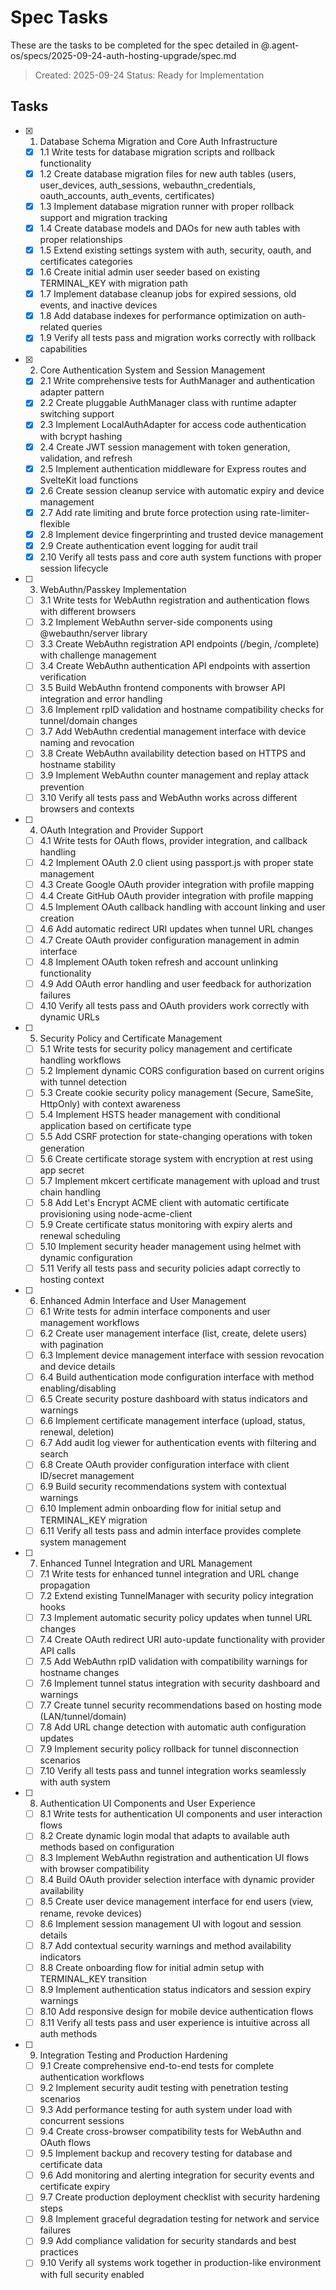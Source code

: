 # Spec Tasks

These are the tasks to be completed for the spec detailed in @.agent-os/specs/2025-09-24-auth-hosting-upgrade/spec.md

> Created: 2025-09-24
> Status: Ready for Implementation

## Tasks

- [x] 1. Database Schema Migration and Core Auth Infrastructure
  - [x] 1.1 Write tests for database migration scripts and rollback functionality
  - [x] 1.2 Create database migration files for new auth tables (users, user_devices, auth_sessions, webauthn_credentials, oauth_accounts, auth_events, certificates)
  - [x] 1.3 Implement database migration runner with proper rollback support and migration tracking
  - [x] 1.4 Create database models and DAOs for new auth tables with proper relationships
  - [x] 1.5 Extend existing settings system with auth, security, oauth, and certificates categories
  - [x] 1.6 Create initial admin user seeder based on existing TERMINAL_KEY with migration path
  - [x] 1.7 Implement database cleanup jobs for expired sessions, old events, and inactive devices
  - [x] 1.8 Add database indexes for performance optimization on auth-related queries
  - [x] 1.9 Verify all tests pass and migration works correctly with rollback capabilities

- [x] 2. Core Authentication System and Session Management
  - [x] 2.1 Write comprehensive tests for AuthManager and authentication adapter pattern
  - [x] 2.2 Create pluggable AuthManager class with runtime adapter switching support
  - [x] 2.3 Implement LocalAuthAdapter for access code authentication with bcrypt hashing
  - [x] 2.4 Create JWT session management with token generation, validation, and refresh
  - [x] 2.5 Implement authentication middleware for Express routes and SvelteKit load functions
  - [x] 2.6 Create session cleanup service with automatic expiry and device management
  - [x] 2.7 Add rate limiting and brute force protection using rate-limiter-flexible
  - [x] 2.8 Implement device fingerprinting and trusted device management
  - [x] 2.9 Create authentication event logging for audit trail
  - [x] 2.10 Verify all tests pass and core auth system functions with proper session lifecycle

- [ ] 3. WebAuthn/Passkey Implementation
  - [ ] 3.1 Write tests for WebAuthn registration and authentication flows with different browsers
  - [ ] 3.2 Implement WebAuthn server-side components using @webauthn/server library
  - [ ] 3.3 Create WebAuthn registration API endpoints (/begin, /complete) with challenge management
  - [ ] 3.4 Create WebAuthn authentication API endpoints with assertion verification
  - [ ] 3.5 Build WebAuthn frontend components with browser API integration and error handling
  - [ ] 3.6 Implement rpID validation and hostname compatibility checks for tunnel/domain changes
  - [ ] 3.7 Add WebAuthn credential management interface with device naming and revocation
  - [ ] 3.8 Create WebAuthn availability detection based on HTTPS and hostname stability
  - [ ] 3.9 Implement WebAuthn counter management and replay attack prevention
  - [ ] 3.10 Verify all tests pass and WebAuthn works across different browsers and contexts

- [ ] 4. OAuth Integration and Provider Support
  - [ ] 4.1 Write tests for OAuth flows, provider integration, and callback handling
  - [ ] 4.2 Implement OAuth 2.0 client using passport.js with proper state management
  - [ ] 4.3 Create Google OAuth provider integration with profile mapping
  - [ ] 4.4 Create GitHub OAuth provider integration with profile mapping
  - [ ] 4.5 Implement OAuth callback handling with account linking and user creation
  - [ ] 4.6 Add automatic redirect URI updates when tunnel URL changes
  - [ ] 4.7 Create OAuth provider configuration management in admin interface
  - [ ] 4.8 Implement OAuth token refresh and account unlinking functionality
  - [ ] 4.9 Add OAuth error handling and user feedback for authorization failures
  - [ ] 4.10 Verify all tests pass and OAuth providers work correctly with dynamic URLs

- [ ] 5. Security Policy and Certificate Management
  - [ ] 5.1 Write tests for security policy management and certificate handling workflows
  - [ ] 5.2 Implement dynamic CORS configuration based on current origins with tunnel detection
  - [ ] 5.3 Create cookie security policy management (Secure, SameSite, HttpOnly) with context awareness
  - [ ] 5.4 Implement HSTS header management with conditional application based on certificate type
  - [ ] 5.5 Add CSRF protection for state-changing operations with token generation
  - [ ] 5.6 Create certificate storage system with encryption at rest using app secret
  - [ ] 5.7 Implement mkcert certificate management with upload and trust chain handling
  - [ ] 5.8 Add Let's Encrypt ACME client with automatic certificate provisioning using node-acme-client
  - [ ] 5.9 Create certificate status monitoring with expiry alerts and renewal scheduling
  - [ ] 5.10 Implement security header management using helmet with dynamic configuration
  - [ ] 5.11 Verify all tests pass and security policies adapt correctly to hosting context

- [ ] 6. Enhanced Admin Interface and User Management
  - [ ] 6.1 Write tests for admin interface components and user management workflows
  - [ ] 6.2 Create user management interface (list, create, delete users) with pagination
  - [ ] 6.3 Implement device management interface with session revocation and device details
  - [ ] 6.4 Build authentication mode configuration interface with method enabling/disabling
  - [ ] 6.5 Create security posture dashboard with status indicators and warnings
  - [ ] 6.6 Implement certificate management interface (upload, status, renewal, deletion)
  - [ ] 6.7 Add audit log viewer for authentication events with filtering and search
  - [ ] 6.8 Create OAuth provider configuration interface with client ID/secret management
  - [ ] 6.9 Build security recommendations system with contextual warnings
  - [ ] 6.10 Implement admin onboarding flow for initial setup and TERMINAL_KEY migration
  - [ ] 6.11 Verify all tests pass and admin interface provides complete system management

- [ ] 7. Enhanced Tunnel Integration and URL Management
  - [ ] 7.1 Write tests for enhanced tunnel integration and URL change propagation
  - [ ] 7.2 Extend existing TunnelManager with security policy integration hooks
  - [ ] 7.3 Implement automatic security policy updates when tunnel URL changes
  - [ ] 7.4 Create OAuth redirect URI auto-update functionality with provider API calls
  - [ ] 7.5 Add WebAuthn rpID validation with compatibility warnings for hostname changes
  - [ ] 7.6 Implement tunnel status integration with security dashboard and warnings
  - [ ] 7.7 Create tunnel security recommendations based on hosting mode (LAN/tunnel/domain)
  - [ ] 7.8 Add URL change detection with automatic auth configuration updates
  - [ ] 7.9 Implement security policy rollback for tunnel disconnection scenarios
  - [ ] 7.10 Verify all tests pass and tunnel integration works seamlessly with auth system

- [ ] 8. Authentication UI Components and User Experience
  - [ ] 8.1 Write tests for authentication UI components and user interaction flows
  - [ ] 8.2 Create dynamic login modal that adapts to available auth methods based on configuration
  - [ ] 8.3 Implement WebAuthn registration and authentication UI flows with browser compatibility
  - [ ] 8.4 Build OAuth provider selection interface with dynamic provider availability
  - [ ] 8.5 Create user device management interface for end users (view, rename, revoke devices)
  - [ ] 8.6 Implement session management UI with logout and session details
  - [ ] 8.7 Add contextual security warnings and method availability indicators
  - [ ] 8.8 Create onboarding flow for initial admin setup with TERMINAL_KEY transition
  - [ ] 8.9 Implement authentication status indicators and session expiry warnings
  - [ ] 8.10 Add responsive design for mobile device authentication flows
  - [ ] 8.11 Verify all tests pass and user experience is intuitive across all auth methods

- [ ] 9. Integration Testing and Production Hardening
  - [ ] 9.1 Create comprehensive end-to-end tests for complete authentication workflows
  - [ ] 9.2 Implement security audit testing with penetration testing scenarios
  - [ ] 9.3 Add performance testing for auth system under load with concurrent sessions
  - [ ] 9.4 Create cross-browser compatibility tests for WebAuthn and OAuth flows
  - [ ] 9.5 Implement backup and recovery testing for database and certificate data
  - [ ] 9.6 Add monitoring and alerting integration for security events and certificate expiry
  - [ ] 9.7 Create production deployment checklist with security hardening steps
  - [ ] 9.8 Implement graceful degradation testing for network and service failures
  - [ ] 9.9 Add compliance validation for security standards and best practices
  - [ ] 9.10 Verify all systems work together in production-like environment with full security enabled
